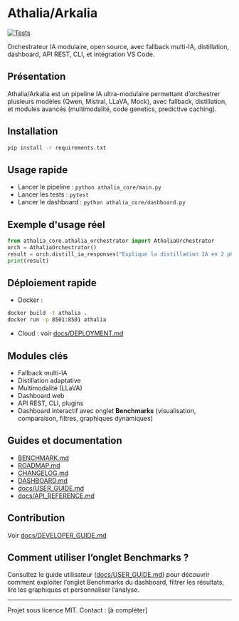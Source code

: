 # Athalia/Arkalia

[![Tests](https://img.shields.io/badge/tests-passing-brightgreen)](./resultats_tests.txt)

Orchestrateur IA modulaire, open source, avec fallback multi-IA, distillation, dashboard, API REST, CLI, et intégration VS Code.

## Présentation
Athalia/Arkalia est un pipeline IA ultra-modulaire permettant d’orchestrer plusieurs modèles (Qwen, Mistral, LLaVA, Mock), avec fallback, distillation, et modules avancés (multimodalité, code genetics, predictive caching).

## Installation
```bash
pip install -r requirements.txt
```

## Usage rapide
- Lancer le pipeline : `python athalia_core/main.py`
- Lancer les tests : `pytest`
- Lancer le dashboard : `python athalia_core/dashboard.py`

## Exemple d'usage réel
```python
from athalia_core.athalia_orchestrator import AthaliaOrchestrator
orch = AthaliaOrchestrator()
result = orch.distill_ia_responses("Explique la distillation IA en 2 phrases.")
print(result)
```

## Déploiement rapide
- Docker :
```bash
docker build -t athalia .
docker run -p 8501:8501 athalia
```
- Cloud : voir [docs/DEPLOYMENT.md](./docs/DEPLOYMENT.md)

## Modules clés
- Fallback multi-IA
- Distillation adaptative
- Multimodalité (LLaVA)
- Dashboard web
- API REST, CLI, plugins
- Dashboard interactif avec onglet **Benchmarks** (visualisation, comparaison, filtres, graphiques dynamiques)

## Guides et documentation
- [BENCHMARK.md](./BENCHMARK.md)
- [ROADMAP.md](./ROADMAP.md)
- [CHANGELOG.md](./CHANGELOG.md)
- [DASHBOARD.md](./DASHBOARD.md)
- [docs/USER_GUIDE.md](./docs/USER_GUIDE.md)
- [docs/API_REFERENCE.md](./docs/API_REFERENCE.md)

## Contribution
Voir [docs/DEVELOPER_GUIDE.md](./docs/DEVELOPER_GUIDE.md)

## Comment utiliser l’onglet Benchmarks ?

Consultez le guide utilisateur ([docs/USER_GUIDE.md](docs/USER_GUIDE.md)) pour découvrir comment exploiter l’onglet Benchmarks du dashboard, filtrer les résultats, lire les graphiques et personnaliser l’analyse.

---
Projet sous licence MIT. Contact : [à compléter] 
